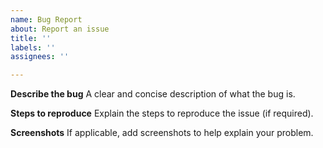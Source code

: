 ```yaml
---
name: Bug Report
about: Report an issue
title: ''
labels: ''
assignees: ''

---
```


<!-- Before opening an issue:
* Make sure you have updated to the latest available version.
* Try not to report multiple unrelated issues in the same submission, open new issues for them instead. -->

**Describe the bug**
A clear and concise description of what the bug is.

**Steps to reproduce**
Explain the steps to reproduce the issue (if required).

**Screenshots**
If applicable, add screenshots to help explain your problem.
